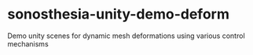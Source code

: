 # sonosthesia-unity-demo-deform
Demo unity scenes for dynamic mesh deformations using various control mechanisms
